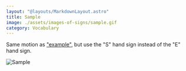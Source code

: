 ```yaml
---
layout: "@layouts/MarkdownLayout.astro"
title: Sample
image: ./assets/images-of-signs/sample.gif
category: Vocabulary
---
```


Same motion as ["example"](./example),
but use the "S" hand sign instead of the "E" hand sign.

![Sample](@signs/sample.gif)
